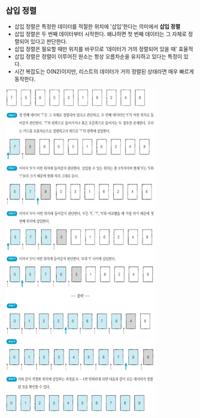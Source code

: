 ## 삽입 정렬
- 삽입 정렬은 특정한 데이터를 적절한 위치에 '삽입'한다는 의미에서 **삽입 정렬**
- 삽입 정렬은 두 번째 데이터부터 시작한다. 왜냐하면 첫 번째 데이터는 그 자체로 정렬되어 있다고 판단한다.
- 삽입 정렬은 필요할 때만 위치를 바꾸므로 '데이터가 거의 정렬되어 있을 때' 효율적
- 삽입 정렬은 정렬이 이루어진 원소는 항상 오름차순을 유지하고 있다는 특정이 있다.
- 시간 복잡도는 O(N2)이지만, 리스트의 데이터가 거의 정렬된 상태라면 매우 빠르게 동작한다.

<div>
   <img src="image1.PNG" width="400" height="60">   
</div>
<div>
   <img src="image2.PNG" width="400" height="600">
</div>
<div>
   <img src="image3.PNG" width="400" height="200">
</div>